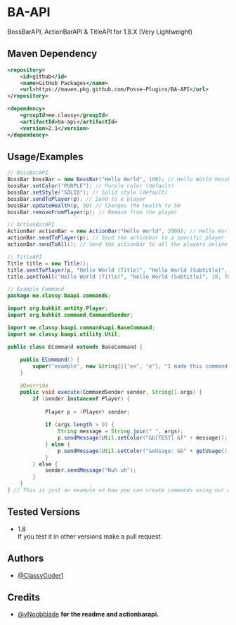 # BA-API

BossBarAPI, ActionBarAPI & TitleAPI for 1.8.X (Very Lightweight)

## Maven Dependency
```xml
<repository>
	<id>github</id>
    <name>GitHub Packages</name>
	<url>https://maven.pkg.github.com/Posse-Plugins/BA-API</url>
</repository>
```

```xml
<dependency>
	<groupId>me.classy</groupId>
	<artifactId>ba-api</artifactId>
	<version>2.1</version>
</dependency>
```

## Usage/Examples

```java
// BossBarAPI
BossBar bossBar = new BossBar("Hello World", 100); // Hello World bossbar with full health
bossBar.setColor("PURPLE"); // Purple color (default)
bossBar.setStyle("SOLID"); // Solid style (default)
bossBar.sendToPlayer(p); // Send to a player
bossBar.updateHealth(p, 50) // Changes the health to 50
bossBar.removeFromPlayer(p); // Remove from the player

// ActionBarAPI
ActionBar actionBar = new ActionBar("Hello World", 2000); // Hello World for 100 seconds
actionBar.sendToPlayer(p); // Send the actionbar to a specific player
actionBar.sendToAll(); // Send the actionbar to all the players online on the server

// TitleAPI
Title title = new Title();
title.sentToPlayer(p, "Hello World (Title)", "Hello World (Subtitle)", 10, 70, 20); // Hello World (title) and Hello World (subtitle) for 3.5 seconds (70 ticks)
title.sentToAll("Hello World (Title)", "Hello World (Subtitle)", 10, 70, 20); // Hello World (title) and Hello World (subtitle) for 3.5 seconds (70 ticks) to all players

// Example Command
package me.classy.baapi.commands;

import org.bukkit.entity.Player;
import org.bukkit.command.CommandSender;

import me.classy.baapi.commandsapi.BaseCommand;
import me.classy.baapi.utility.Util;

public class ECommand extends BaseCommand {
	
	public ECommand() {
		super("example", new String[]{"ex", "e"}, "I made this command for example, if you want to make a command then use this for example.", "/example <message> OR /ex <message> OR /e <message>", "e.command");
	}

	@Override
	public void execute(CommandSender sender, String[] args) {
		if (sender instanceof Player) {
			
			Player p = (Player) sender;
			
			if (args.length > 0) {
				String message = String.join(" ", args);
				p.sendMessage(Util.setColor("&b[TEST] &f" + message));
			} else {
				p.sendMessage(Util.setColor("&eUsage: &b" + getUsage()));
			}
		} else {
			sender.sendMessage("Nuh uh");
		}
	}
} // This is just an example on how you can create commands using our api.
```
## Tested Versions

* 1.8 <br>
If you test it in other versions make a pull request.

## Authors

- [@ClassyCoder1](https://www.github.com/ClassyCoder1)

## Credits
- [@vNoobblade](https://www.github.com/vNoobblade) **for the readme and actionbarapi.**
